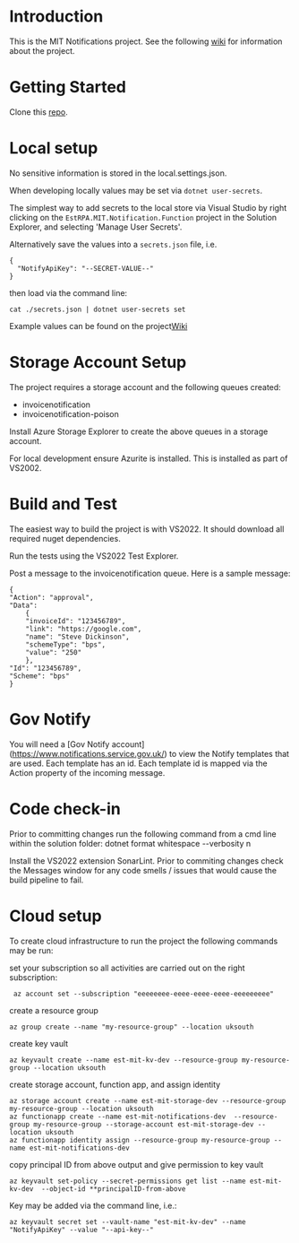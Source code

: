# Introduction 

This is the MIT Notifications project. See the following [wiki](https://dev.azure.com/defragovuk/DEFRA-EST/_wiki/wikis/DEFRA-EST/8604/Manual-Invoice-Template) for information about the project.

# Getting Started

Clone this [repo](https://defragovuk@dev.azure.com/defragovuk/DEFRA-EST/_git/RPA.MIT.Notification).

# Local setup

No sensitive information is stored in the local.settings.json. 

When developing locally values may be set via `dotnet user-secrets`.

The simplest way to add secrets to the local store via Visual Studio by right clicking on the
`EstRPA.MIT.Notification.Function` project in the Solution Explorer, and selecting 'Manage User Secrets'.

Alternatively save the values into a `secrets.json` file, i.e. 
```
{
  "NotifyApiKey": "--SECRET-VALUE--"
}

```
then load via the command line:
```
cat ./secrets.json | dotnet user-secrets set
```

Example values can be found on the project[Wiki](https://dev.azure.com/defragovuk/DEFRA-EST/_wiki/wikis/DEFRA-EST/7758/AzureAD-Sample-settings)

# Storage Account Setup

The project requires a storage account and the following queues created:
- invoicenotification
- invoicenotification-poison

Install Azure Storage Explorer to create the above queues in a storage account.

For local development ensure Azurite is installed. This is installed as part of VS2002.

# Build and Test

The easiest way to build the project is with VS2022. It should download all required nuget dependencies.

Run the tests using the VS2022 Test Explorer.

Post a message to the invoicenotification queue. Here is a sample message:

```
{
"Action": "approval",
"Data":
    {
    "invoiceId": "123456789",
    "link": "https://google.com",
    "name": "Steve Dickinson",
    "schemeType": "bps",
    "value": "250"
    },
"Id": "123456789",
"Scheme": "bps"
}
```

# Gov Notify

You will need a [Gov Notify account] (https://www.notifications.service.gov.uk/) to view the Notify templates that are used. Each template has an id. Each template id is mapped via the Action property of the incoming message.

# Code check-in

Prior to committing changes run the following command from a cmd line within the solution folder: dotnet format whitespace --verbosity n

Install the VS2022 extension SonarLint. Prior to commiting changes check the Messages window for any code smells / issues that would cause the build pipeline to fail.

# Cloud setup
To create cloud infrastructure to run the project the following commands may be run:

set your subscription so all activities are carried out on the right subscription: 
```
 az account set --subscription "eeeeeeee-eeee-eeee-eeee-eeeeeeeee"
 ```
create a resource group
```
az group create --name "my-resource-group" --location uksouth
```
create key vault
```
az keyvault create --name est-mit-kv-dev --resource-group my-resource-group --location uksouth
```
create storage account, function app, and assign identity
```
az storage account create --name est-mit-storage-dev --resource-group my-resource-group --location uksouth
az functionapp create --name est-mit-notifications-dev  --resource-group my-resource-group --storage-account est-mit-storage-dev --location uksouth
az functionapp identity assign --resource-group my-resource-group --name est-mit-notifications-dev
```

copy principal ID from above output and give permission to key vault
```
az keyvault set-policy --secret-permissions get list --name est-mit-kv-dev  --object-id **principalID-from-above
```

Key may be added via the command line, i.e.:

```
az keyvault secret set --vault-name "est-mit-kv-dev" --name "NotifyApiKey" --value "--api-key--"
```



